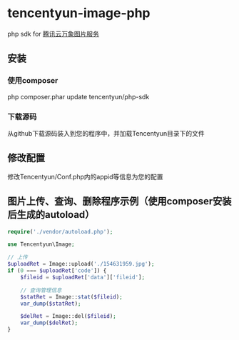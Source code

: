 # tencentyun-image-php
php sdk for [腾讯云万象图片服务](http://app.qcloud.com/image.html)

## 安装

### 使用composer
php composer.phar update tencentyun/php-sdk

### 下载源码
从github下载源码装入到您的程序中，并加载Tencentyun目录下的文件

## 修改配置
修改Tencentyun/Conf.php内的appid等信息为您的配置

## 图片上传、查询、删除程序示例（使用composer安装后生成的autoload）
```php
require('./vendor/autoload.php');

use Tencentyun\Image;

// 上传
$uploadRet = Image::upload('./154631959.jpg');
if (0 === $uploadRet['code']) {
    $fileid = $uploadRet['data']['fileid'];

    // 查询管理信息
    $statRet = Image::stat($fileid);
    var_dump($statRet);

    $delRet = Image::del($fileid);
    var_dump($delRet);
}
```
